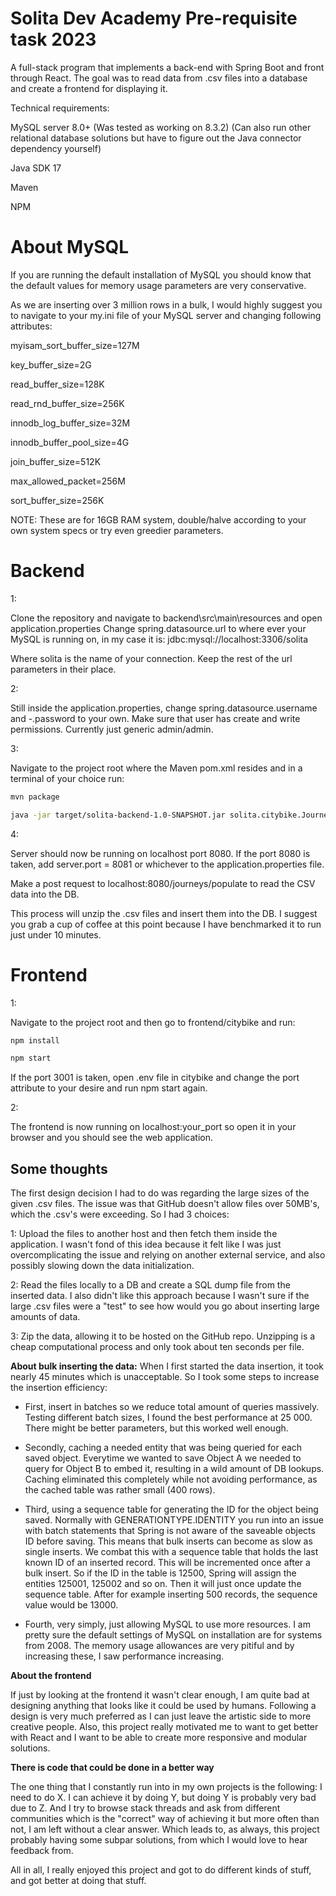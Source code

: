 # Solita Dev Academy Pre-requisite task 2023
A full-stack program that implements a back-end with Spring Boot and front through React.
The goal was to read data from .csv files into a database and create a frontend for displaying it.




Technical requirements:

MySQL server 8.0+ (Was tested as working on 8.3.2)
(Can also run other relational database solutions but have to figure out the Java connector dependency yourself)

Java SDK 17

Maven

NPM 

# About MySQL

If you are running the default installation of MySQL you should know that the default
values for memory usage parameters are very conservative. 

As we are inserting over 3 million rows in a bulk, I would highly suggest you to navigate
to your my.ini file of your MySQL server and changing following attributes:

myisam_sort_buffer_size=127M

key_buffer_size=2G

read_buffer_size=128K

read_rnd_buffer_size=256K

innodb_log_buffer_size=32M

innodb_buffer_pool_size=4G

join_buffer_size=512K

max_allowed_packet=256M

sort_buffer_size=256K

NOTE: These are for 16GB RAM system, double/halve according to your own system specs or try even
greedier parameters.

# Backend

1: 

  Clone the repository and navigate to backend\src\main\resources and open application.properties
  Change spring.datasource.url to where ever your MySQL is running on, in my case it is:
  jdbc:mysql://localhost:3306/solita
  
  Where solita is the name of your connection.
  Keep the rest of the url parameters in their place.

2: 

  Still inside the application.properties, change spring.datasource.username and -.password to your own. 
  Make sure that user has create and write permissions. Currently just generic admin/admin.

3: 

  Navigate to the project root where the Maven pom.xml resides and in a terminal of your choice run:

  ```bash
  mvn package

  java -jar target/solita-backend-1.0-SNAPSHOT.jar solita.citybike.JourneyBackend

  ```
  
4: 

  Server should now be running on localhost port 8080. If the port 8080 is taken, add server.port = 8081 or whichever to the application.properties file.

  Make a post request to localhost:8080/journeys/populate to read the CSV data into the DB. 

  This process will unzip the .csv files and insert them into the DB. I suggest you grab a cup of coffee at this point because
  I have benchmarked it to run just under 10 minutes.


# Frontend

1:

  Navigate to the project root and then go to frontend/citybike and run:
  
  ```bash
  npm install
  
  npm start
  ```
  If the port 3001 is taken, open .env file in citybike and change the port attribute to your desire and run npm start again.
  
2:

  The frontend is now running on localhost:your_port so open it in your browser and you should see the web application.
  
## Some thoughts

The first design decision I had to do was regarding the large sizes of the given .csv files.
The issue was that GitHub doesn't allow files over 50MB's, which the .csv's were exceeding.
So I had 3 choices:

1:
  Upload the files to another host and then fetch them inside the application. I wasn't fond of this idea because it felt
  like I was just overcomplicating the issue and relying on another external service, and also possibly slowing down the data
  initialization.
  
2:
  Read the files locally to a DB and create a SQL dump file from the inserted data. I also didn't like this approach because I
  wasn't sure if the large .csv files were a "test" to see how would you go about inserting large amounts of data.
    
3:
  Zip the data, allowing it to be hosted on the GitHub repo. Unzipping is a cheap computational process and only took about ten seconds
  per file.
  
**About bulk inserting the data:**
When I first started the data insertion, it took nearly 45 minutes which is unacceptable.
So I took some steps to increase the insertion efficiency:

  - First, insert in batches so we reduce total amount of queries massively. Testing different batch sizes,
  I found the best performance at 25 000. There might be better parameters, but this worked well enough.
  
  - Secondly, caching a needed entity that was being queried for each saved object.
    Everytime we wanted to save Object A we needed to query for Object B to embed it, resulting
    in a wild amount of DB lookups. Caching eliminated this completely while not avoiding performance, as the
    cached table was rather small (400 rows).
    
  - Third, using a sequence table for generating the ID for the object being saved. Normally with GENERATIONTYPE.IDENTITY you run into an issue
    with batch statements that Spring is not aware of the saveable objects ID before saving. This means that bulk inserts can become as slow as single inserts.
    We combat this with a sequence table that holds the last known ID of an inserted record. This will be incremented once after a bulk insert.
    So if the ID in the table is 12500, Spring will assign the entities 125001, 125002 and so on. Then it will just once update the sequence table.
    After for example inserting 500 records, the sequence value would be 13000. 
    
  - Fourth, very simply, just allowing MySQL to use more resources. I am pretty sure the default settings of MySQL on installation are for systems from 2008.
    The memory usage allowances are very pitiful and by increasing these, I saw performance increasing.
    
    
 **About the frontend**
 
If just by looking at the frontend it wasn't clear enough, I am quite bad at designing anything that looks like it could be used by humans.
Following a design is very much preferred as I can just leave the artistic side to more creative people.
Also, this project really motivated me to want to get better with React and I want to be able to create more responsive and modular solutions.

**There is code that could be done in a better way**

The one thing that I constantly run into in my own projects is the following:
I need to do X. I can achieve it by doing Y, but doing Y is probably very bad due to Z.
And I try to browse stack threads and ask from different communities which is the "correct" way
of achieving it but more often than not, I am left without a clear answer.
Which leads to, as always, this project probably having some subpar solutions, from which I would
love to hear feedback from.

All in all, I really enjoyed this project and got to do different kinds of stuff, and got better at doing that stuff.

  
